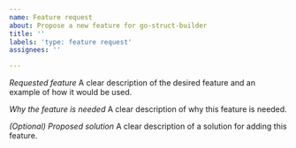 ```yaml
---
name: Feature request
about: Propose a new feature for go-struct-builder
title: ''
labels: 'type: feature request'
assignees: ''

---
```


*Requested feature* A clear description of the desired feature and an example of
how it would be used.

*Why the feature is needed* A clear description of why this feature is needed.

*(Optional) Proposed solution* A clear description of a solution for
adding this feature.